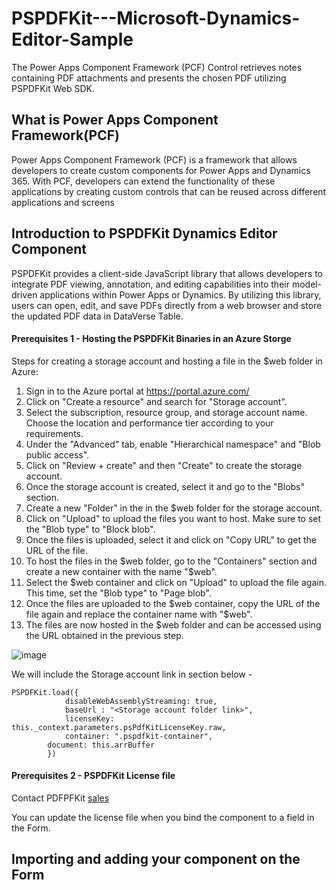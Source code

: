 # PSPDFKit---Microsoft-Dynamics-Editor-Sample
The Power Apps Component Framework (PCF) Control retrieves notes containing PDF attachments and presents the chosen PDF utilizing PSPDFKit Web SDK.


## What is Power Apps Component Framework(PCF) ## 
Power Apps Component Framework (PCF) is a framework that allows developers to create custom components for Power Apps and Dynamics 365. With PCF, developers can extend the functionality of these applications by creating custom controls that can be reused across different applications and screens


## Introduction to PSPDFKit Dynamics Editor Component ## 
PSPDFKit provides a client-side JavaScript library that allows developers to integrate PDF viewing, annotation, and editing capabilities into their model-driven applications within Power Apps or Dynamics. By utilizing this library, users can open, edit, and save PDFs directly from a web browser and store the updated PDF data in DataVerse Table.


#### Prerequisites 1 - Hosting the PSPDFKit Binaries in an Azure Storge ####

Steps for creating a storage account and hosting a file in the $web folder in Azure:

1. Sign in to the Azure portal at https://portal.azure.com/
2. Click on "Create a resource" and search for "Storage account".
3. Select the subscription, resource group, and storage account name. Choose the location and performance tier according to your requirements.
4. Under the "Advanced" tab, enable "Hierarchical namespace" and "Blob public access".
5. Click on "Review + create" and then "Create" to create the storage account.
6. Once the storage account is created, select it and go to the "Blobs" section.
7. Create a new "Folder" in the in the $web folder for the storage account.
8. Click on "Upload" to upload the files you want to host. Make sure to set the "Blob type" to "Block blob".
9. Once the files is uploaded, select it and click on "Copy URL" to get the URL of the file.
10. To host the files in the $web folder, go to the "Containers" section and create a new container with the name "$web".
11. Select the $web container and click on "Upload" to upload the file again. This time, set the "Blob type" to "Page blob".
12. Once the files are uploaded to the $web container, copy the URL of the file again and replace the container name with "$web".
13. The files are now hosted in the $web folder and can be accessed using the URL obtained in the previous step.

![image](https://user-images.githubusercontent.com/25176106/234568006-1fd31be7-a47d-450d-a68c-10ce530e2deb.png)


We will include the Storage account link in section below -

```
PSPDFKit.load({
            disableWebAssemblyStreaming: true,
            baseUrl : "<Storage account folder link>",
            licenseKey: this._context.parameters.psPdfKitLicenseKey.raw,
            container: ".pspdfkit-container",
	    document: this.arrBuffer                       
        })
```



#### Prerequisites 2 - PSPDFKit License file ####

Contact PDFPFKit [sales](https://pspdfkit.com/sales/ "sales team")

You can update the license file when you bind the component to a field in the Form.


## Importing and adding your component on the Form ##









